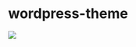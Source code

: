 # wordpress-theme

<img src="https://imperialwebdesign.in/wp-content/uploads/2019/01/wordpress.gif">

